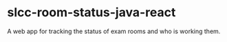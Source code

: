 # slcc-room-status-java-react
A web app for tracking the status of exam rooms and who is working them.
